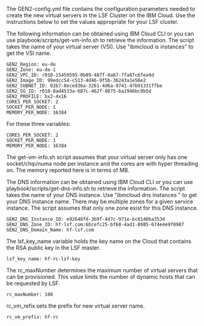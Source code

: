 The GEN2-config.yml file contains the configuration parameters needed to 
create the new virtual servers in the LSF Cluster on the IBM Cloud. Use 
the instructions below to set the values appropriate for your LSF cluster.

The following information can be obtained using IBM Cloud CLI
or you can use playbook/scripts/get-vm-info.sh to retrieve the
information. The script takes the name of your virtual server (VSI). Use
"ibmcloud is instances" to get the VSI name.
```
GEN2_Region: eu-de
GEN2_Zone: eu-de-1
GEN2_VPC_ID: r010-15459595-0b09-487f-8a67-7fa87c6fea9d
GEN2_Image_ID: 99edcc54-c513-4d46-9f5b-36243a1e50e2
GEN2_SUBNET_ID: 02b7-8eced36a-3261-4d6a-9741-47b91331ffbe
GEN2_SG_ID: r010-8ad4533a-687c-462f-8075-ba1946bc9b5d
GEN2_PROFILE: bx2-4x16
CORES_PER_SOCKET: 2
SOCKET_PER_NODE: 1
MEMORY_PER_NODE: 16384
```

For these three variables:
```
CORES_PER_SOCKET: 2
SOCKET_PER_NODE: 1
MEMORY_PER_NODE: 16384
```
The get-vm-info.sh script assumes that your virtual server only has one socket/chip/numa node
per instance and the cores are with hyper threading on. The memory reported here is in terms of
MB.

The DNS information can be obtained using IBM Cloud CLI
or you can use playbook/scripts/get-dns-info.sh to retrieve the
information. The script takes the name of your DNS instance. Use
"ibmcloud dns instances " to get your DNS instance name.
There may be multiple zones for a given service instance.
The script assumes that only one zone exist for this DNS instance.
```
GEN2_DNS_Instance_ID: e92648fd-3b9f-4d7c-971e-bc8140ba353d
GEN2_DNS_Zone_ID: hf-lsf.com:6bcefc25-bf68-4ad1-8085-674e4e9f0987
GEN2_DNS_Domain_Name: hf-lsf.com
```

The lsf_key_name variable holds the key name on the Cloud that contains the RSA public key
in the LSF master.
```
lsf_key_name: hf-rc-lsf-key
```

The rc_maxNumber determines the maximum number of virtual servers that can be provisioned. 
This value limits the number of dynamic hosts that can be requested by LSF.
```
rc_maxNumber: 100
```

rc_vm_refix sets the prefix for new virtual server name.
```
rc_vm_prefix: hf-rc
```
